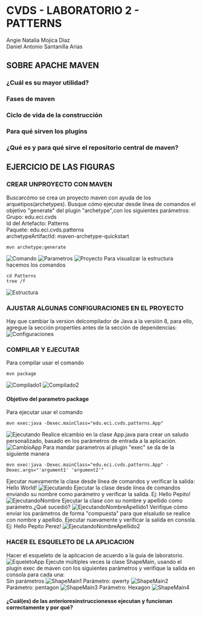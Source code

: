 # CVDS - LABORATORIO 2 - PATTERNS

Angie Natalia Mojica Diaz\
Daniel Antonio Santanilla Arias

## SOBRE APACHE MAVEN

### ¿Cuál es su mayor utilidad?

### Fases de maven

### Ciclo de vida de la construcción

### Para qué sirven los plugins

### ¿Qué es y para qué sirve el repositorio central de maven?

## EJERCICIO DE LAS FIGURAS

### CREAR UNPROYECTO CON MAVEN

Buscarcómo se crea un proyecto maven con ayuda de los arquetipos(archetypes).
Busque cómo ejecutar desde línea de comandos el objetivo "generate" del plugin "archetype",con los siguientes
parámetros:\
Grupo: edu.eci.cvds\
Id del Artefacto: Patterns\
Paquete: edu.eci.cvds.patterns\
archetypeArtifactId: maven-archetype-quickstart

```console
mvn archetype:generate
```

![Comando](./images/image1.png)
![Parametros](./images/image2.png)
![Proyecto](./images/image3.png)
Para visualizar la estructura hacemos los comandos

```console
cd Patterns
tree /f
```

![Estructura](./images/image4.png)

### AJUSTAR ALGUNAS CONFIGURACIONES EN EL PROYECTO

Hay que cambiar la version delcompilador de Java a la versión 8, para ello, agregue la sección properties antes de la sección de
dependencias:\
![Configuraciones](./images/image5.png)

### COMPILAR Y EJECUTAR

Para compilar usar el comando

```console
mvn package
```

![Compilado1](./images/image6.png)
![Compilado2](./images/image7.png)

#### Objetivo del parametro package

Para ejecutar usar el comando

```console
mvn exec:java -Dexec.mainClass="edu.eci.cvds.patterns.App"
```

![Ejecutando](./images/image8.png)
Realice elcambio en la clase App.java para crear un saludo personalizado, basado en los parámetros de entrada a la aplicación.
![CambioApp](./images/image9.png)
Para mandar parametros al plugin "exec" se da de la siguiente manera

```console
mvn exec:java -Dexec.mainClass="edu.eci.cvds.patterns.App" -Dexec.args="'argument1' 'argument2'"
```

Ejecutar nuevamente la clase desde línea de comandos y verificar la salida: Hello World!
![Ejecutando](./images/image8.png)
Ejecutar la clase desde línea de comandos enviando su nombre como parámetro y verificar la salida. Ej: Hello Pepito!
![EjecutandoNombre](./images/image10.png)
Ejecutar la clase con su nombre y apellido como parámetro.¿Qué sucedió?
![EjecutandoNombreApellido1](./images/image11.png)
Verifique cómo enviar los parámetros de forma "compuesta" para que elsaludo se realice con nombre y apellido. Ejecutar nuevamente y verificar la salida en consola. Ej: Hello Pepito Perez!
![EjecutandoNombreApellido2](./images/image12.png)

### HACER EL ESQUELETO DE LA APLICACION

Hacer el esqueleto de la aplicacion de acuerdo a la guia de laboratorio.
![EqueletoApp](./images/image13.png)
Ejecute múltiples veces la clase ShapeMain, usando el plugin exec de maven con los siguientes parámetros y verifique la salida en consola para cada una:\
Sin parámetros
![ShapeMain1](./images/image14.png)
Parámetro: qwerty
![ShapeMain2](./images/image15.png)
Parámetro: pentagon
![ShapeMain3](./images/image16.png)
Parámetro: Hexagon
![ShapeMain4](./images/image17.png)

#### ¿Cuál(es) de las anterioresinstruccionesse ejecutan y funcionan correctamente y por qué?
